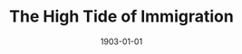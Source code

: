 --- 
title: The High Tide of Immigration
featuredAlt: A political cartoon of Uncle Sam and immigrants swimming to the US shore.
detailedDescr: high-tide-of-immigration
layout: "tc-single"
draft: false
hasContentInGallery: true
date: 1903-01-01
--- 